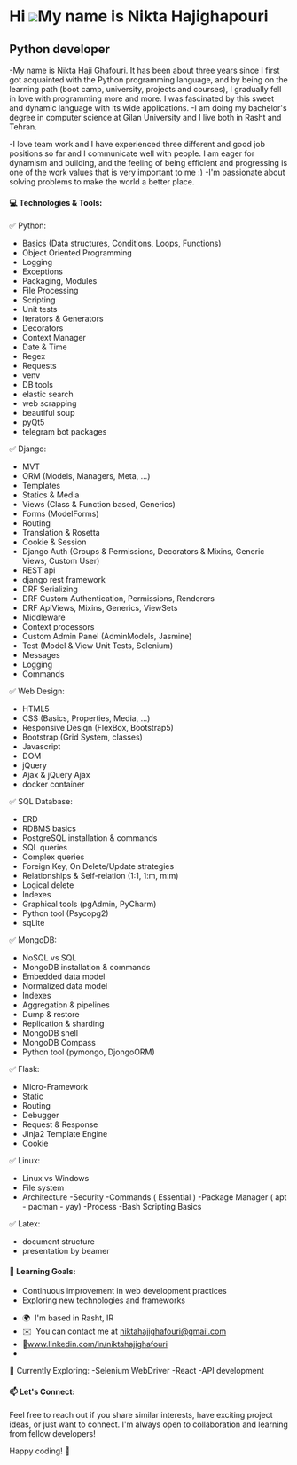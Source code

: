 Hi ![](https://user-images.githubusercontent.com/18350557/176309783-0785949b-9127-417c-8b55-ab5a4333674e.gif)My name is Nikta Hajighapouri
==========================================================================================================================================

Python developer
----------------

-My name is Nikta Haji Ghafouri. It has been about three years since I first got acquainted with the Python programming language, and by being on the learning path (boot camp, university, projects and courses), I gradually fell in love with programming more and more. I was fascinated by this sweet and dynamic language with its wide applications.
-I am doing my bachelor's degree in computer science at Gilan University and I live both in Rasht and Tehran.

-I love team work and I have experienced three different and good job positions so far and I communicate well with people.
I am eager for dynamism and building, and the feeling of being efficient and progressing is one of the work values ​​that is very important to me :)
-I'm passionate about solving problems to make the world a better place.


#### 💻 Technologies & Tools:

✅ Python:
- Basics (Data structures, Conditions, Loops, Functions) 
- Object Oriented Programming
- Logging
- Exceptions
- Packaging, Modules
- File Processing
- Scripting
- Unit tests
- Iterators & Generators
- Decorators
- Context Manager
- Date & Time
- Regex
- Requests
- venv
- DB tools
- elastic search
- web scrapping
- beautiful soup
- pyQt5
- telegram bot packages 

✅ Django:
- MVT
- ORM (Models, Managers, Meta, ...)
- Templates
- Statics & Media
- Views (Class & Function based, Generics)
- Forms (ModelForms)
- Routing
- Translation & Rosetta
- Cookie & Session
- Django Auth (Groups & Permissions, Decorators & Mixins, Generic Views, Custom User)
- REST api
- django rest framework
- DRF Serializing
- DRF Custom Authentication, Permissions, Renderers
- DRF ApiViews, Mixins, Generics, ViewSets
- Middleware
- Context processors
- Custom Admin Panel (AdminModels, Jasmine) 
- Test (Model & View Unit Tests, Selenium)
- Messages
- Logging
- Commands


✅ Web Design:
- HTML5
- CSS (Basics, Properties, Media, ...)
- Responsive Design (FlexBox, Bootstrap5)
- Bootstrap (Grid System, classes)
- Javascript
- DOM
- jQuery
- Ajax & jQuery Ajax
- docker container 


✅ SQL Database:
- ERD
- RDBMS basics
- PostgreSQL installation & commands
- SQL queries
- Complex queries
- Foreign Key, On Delete/Update strategies
- Relationships & Self-relation (1:1, 1:m, m:m)
- Logical delete
- Indexes
- Graphical tools (pgAdmin, PyCharm)
- Python tool (Psycopg2)
- sqLite


✅ MongoDB:
- NoSQL vs SQL
- MongoDB installation & commands
- Embedded data model
- Normalized data model
- Indexes
- Aggregation & pipelines
- Dump & restore
- Replication & sharding
- MongoDB shell
- MongoDB Compass
- Python tool (pymongo, DjongoORM)


✅ Flask:
- Micro-Framework
- Static
- Routing
- Debugger
- Request & Response
- Jinja2 Template Engine
- Cookie


✅ Linux:

- Linux vs Windows
- File system
- Architecture
-Security
-Commands ( Essential )
-Package Manager ( apt - pacman - yay)
-Process
-Bash Scripting Basics

✅ Latex:
- document structure 
- presentation by beamer

#### 🌱 Learning Goals:
- Continuous improvement in web development practices
- Exploring new technologies and frameworks

*   🌍  I'm based in Rasht, IR
*   ✉️  You can contact me at [niktahajighafouri@gmail.com](mailto:niktahajighafouri@gmail.com)
*   🔗www.linkedin.com/in/niktahajighafouri
*   
🚀 Currently Exploring:
-Selenium WebDriver
-React
-API development

#### 📫 Let's Connect:
Feel free to reach out if you share similar interests, have exciting project ideas, or just want to connect. I'm always open to collaboration and learning from fellow developers!

Happy coding! 🚀
